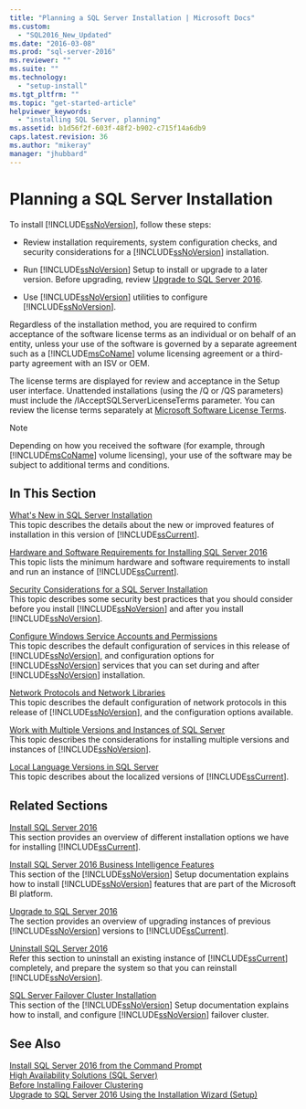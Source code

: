 ```yaml
---
title: "Planning a SQL Server Installation | Microsoft Docs"
ms.custom: 
  - "SQL2016_New_Updated"
ms.date: "2016-03-08"
ms.prod: "sql-server-2016"
ms.reviewer: ""
ms.suite: ""
ms.technology: 
  - "setup-install"
ms.tgt_pltfrm: ""
ms.topic: "get-started-article"
helpviewer_keywords: 
  - "installing SQL Server, planning"
ms.assetid: b1d56f2f-603f-48f2-b902-c715f14a6db9
caps.latest.revision: 36
ms.author: "mikeray"
manager: "jhubbard"
---
```

# Planning a SQL Server Installation
  To install [!INCLUDE[ssNoVersion](../../advanced-analytics/r-services/includes/ssnoversion-md.md)], follow these steps:  
  
-   Review installation requirements, system configuration checks, and security considerations for a [!INCLUDE[ssNoVersion](../../advanced-analytics/r-services/includes/ssnoversion-md.md)] installation.  
  
-   Run [!INCLUDE[ssNoVersion](../../advanced-analytics/r-services/includes/ssnoversion-md.md)] Setup to install or upgrade to a later version. Before upgrading, review [Upgrade to SQL Server 2016](../../database-engine/install/windows/upgrade-sql-server.md).  
  
-   Use [!INCLUDE[ssNoVersion](../../advanced-analytics/r-services/includes/ssnoversion-md.md)] utilities to configure [!INCLUDE[ssNoVersion](../../advanced-analytics/r-services/includes/ssnoversion-md.md)].  
  
 Regardless of the installation method, you are required to confirm acceptance of the software license terms as an individual or on behalf of an entity, unless your use of the software is governed by a separate agreement such as a [!INCLUDE[msCoName](../../advanced-analytics/r-services/tutorials/includes/msconame-md.md)] volume licensing agreement or a third-party agreement with an ISV or OEM.  
  
 The license terms are displayed for review and acceptance in the Setup user interface. Unattended installations (using the /Q or /QS parameters) must include the /IAcceptSQLServerLicenseTerms parameter. You can review the license terms separately at [Microsoft Software License Terms](http://go.microsoft.com/fwlink/?LinkID=148209).  
  
> [!NOTE]  
>  Depending on how you received the software (for example, through [!INCLUDE[msCoName](../../advanced-analytics/r-services/tutorials/includes/msconame-md.md)] volume licensing), your use of the software may be subject to additional terms and conditions.  
  
## In This Section  
 [What's New in SQL Server Installation](../../sql-server/install/what-s-new-in-sql-server-installation.md)  
 This topic describes the details about the new or improved features of installation in this version of [!INCLUDE[ssCurrent](../../advanced-analytics/r-services/includes/sscurrent-md.md)].  
  
 [Hardware and Software Requirements for Installing SQL Server 2016](../../sql-server/install/hardware-and-software-requirements-for-installing-sql-server.md)  
 This topic lists the minimum hardware and software requirements to install and run an instance of [!INCLUDE[ssCurrent](../../advanced-analytics/r-services/includes/sscurrent-md.md)].  
  
 [Security Considerations for a SQL Server Installation](../../sql-server/install/security-considerations-for-a-sql-server-installation.md)  
 This topic describes some security best practices that you should consider before you install [!INCLUDE[ssNoVersion](../../advanced-analytics/r-services/includes/ssnoversion-md.md)] and after you install [!INCLUDE[ssNoVersion](../../advanced-analytics/r-services/includes/ssnoversion-md.md)].  
  
 [Configure Windows Service Accounts and Permissions](../../database-engine/configure/windows/configure-windows-service-accounts-and-permissions.md)  
 This topic describes the default configuration of services in this release of [!INCLUDE[ssNoVersion](../../advanced-analytics/r-services/includes/ssnoversion-md.md)], and configuration options for [!INCLUDE[ssNoVersion](../../advanced-analytics/r-services/includes/ssnoversion-md.md)] services that you can set during and after [!INCLUDE[ssNoVersion](../../advanced-analytics/r-services/includes/ssnoversion-md.md)] installation.  
  
 [Network Protocols and Network Libraries](../../sql-server/install/network-protocols-and-network-libraries.md)  
 This topic describes the default configuration of network protocols in this release of [!INCLUDE[ssNoVersion](../../advanced-analytics/r-services/includes/ssnoversion-md.md)], and the configuration options available.  
  
 [Work with Multiple Versions and Instances of SQL Server](../../sql-server/install/work-with-multiple-versions-and-instances-of-sql-server.md)  
 This topic describes the considerations for installing multiple versions and instances of [!INCLUDE[ssNoVersion](../../advanced-analytics/r-services/includes/ssnoversion-md.md)].  
  
 [Local Language Versions in SQL Server](../../sql-server/install/local-language-versions-in-sql-server.md)  
 This topic describes about the localized versions of [!INCLUDE[ssCurrent](../../advanced-analytics/r-services/includes/sscurrent-md.md)].  
  
## Related Sections  
 [Install SQL Server 2016](../../database-engine/install/windows/install-sql-server.md)  
 This section provides an overview of different installation options we have for installing [!INCLUDE[ssCurrent](../../advanced-analytics/r-services/includes/sscurrent-md.md)].  
  
 [Install SQL Server 2016 Business Intelligence Features](../../sql-server/install/install-sql-server-business-intelligence-features.md)  
 This section of the [!INCLUDE[ssNoVersion](../../advanced-analytics/r-services/includes/ssnoversion-md.md)] Setup documentation explains how to install [!INCLUDE[ssNoVersion](../../advanced-analytics/r-services/includes/ssnoversion-md.md)] features that are part of the Microsoft BI platform.  
  
 [Upgrade to SQL Server 2016](../../database-engine/install/windows/upgrade-sql-server.md)  
 The section provides an overview of upgrading instances of previous [!INCLUDE[ssNoVersion](../../advanced-analytics/r-services/includes/ssnoversion-md.md)] versions to [!INCLUDE[ssCurrent](../../advanced-analytics/r-services/includes/sscurrent-md.md)].  
  
 [Uninstall SQL Server 2016](../../sql-server/install/uninstall-sql-server.md)  
 Refer this section to uninstall an existing instance of [!INCLUDE[ssCurrent](../../advanced-analytics/r-services/includes/sscurrent-md.md)] completely, and prepare the system so that you can reinstall [!INCLUDE[ssNoVersion](../../advanced-analytics/r-services/includes/ssnoversion-md.md)].  
  
 [SQL Server Failover Cluster Installation](../../sql-server/failover-clusters/install/sql-server-failover-cluster-installation.md)  
 This section of the [!INCLUDE[ssNoVersion](../../advanced-analytics/r-services/includes/ssnoversion-md.md)] Setup documentation explains how to install, and configure [!INCLUDE[ssNoVersion](../../advanced-analytics/r-services/includes/ssnoversion-md.md)] failover cluster.  
  
## See Also  
 [Install SQL Server 2016 from the Command Prompt](../../database-engine/install/windows/install-sql-server-2016-from-the-command-prompt.md)   
 [High Availability Solutions &#40;SQL Server&#41;](../../sql-server/failover-clusters/high-availability-solutions-sql-server.md)   
 [Before Installing Failover Clustering](../../sql-server/failover-clusters/install/before-installing-failover-clustering.md)   
 [Upgrade to SQL Server 2016 Using the Installation Wizard &#40;Setup&#41;](../../database-engine/install/windows/upgrade-sql-server-using-the-installation-wizard-setup.md)  
  
  